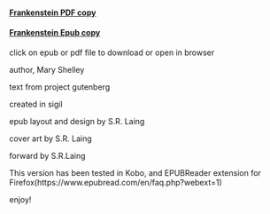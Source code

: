 #### [Frankenstein PDF copy](https://github.com/slaing77/frank.github.io/raw/main/Frankenstein-SRL.pdf)
#### [Frankenstein Epub copy](https://github.com/slaing77/frank.github.io/raw/main/frankenstein.epub)


click on epub or pdf file to download or open in browser
<p>author, Mary Shelley</p>
<p>text from project gutenberg</p>
<p>created in sigil</p>
<p>epub layout and design by S.R. Laing</p>
<p>cover art by S.R. Laing</p>
<p>forward by S.R.Laing </p>
<p>This version has been tested in Kobo, and EPUBReader extension for Firefox(https://www.epubread.com/en/faq.php?webext=1)
<p> enjoy!</p>
